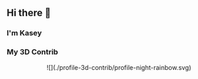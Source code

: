 ## Hi there 👋
### I'm Kasey


### My 3D Contrib
<p align="center">
  ![](./profile-3d-contrib/profile-night-rainbow.svg)
</p>
